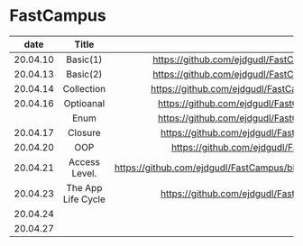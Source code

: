 # FastCampus

| date     |      Title    |       |
|----------|:-------------:|------:|
| 20.04.10 |  Basic(1)         | https://github.com/ejdgudl/FastCampus/blob/master/class/Basics(1)_200410.md      |
| 20.04.13 |  Basic(2)         | https://github.com/ejdgudl/FastCampus/blob/master/class/Basics(2)_200413.md      |
| 20.04.14 |   Collection      |  https://github.com/ejdgudl/FastCampus/blob/master/class/Collection_200414.md    |
| 20.04.16 |  Optioanal        |       https://github.com/ejdgudl/FastCampus/blob/master/class/Optional_200416.md |
|          |  Enum             |   https://github.com/ejdgudl/FastCampus/blob/master/class/Optional_200416.md     |
| 20.04.17 |   Closure         |   https://github.com/ejdgudl/FastCampus/blob/master/class/Closure_200417.md      |
| 20.04.20 |   OOP             |    https://github.com/ejdgudl/FastCampus/blob/master/class/OOP_200420.md.        |
| 20.04.21 |   Access Level.   |https://github.com/ejdgudl/FastCampus/blob/master/class/Access%20Levels_200421.md |
| 20.04.23 |   The App Life Cycle         |   https://github.com/ejdgudl/FastCampus/blob/master/class/Closure_200417.md      |
| 20.04.24 |      |   |
| 20.04.27 |      |  |
